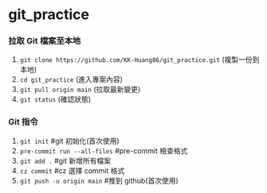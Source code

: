 # git_practice

### 拉取 Git 檔案至本地
1. `git clone https://github.com/KK-Huang86/git_practice.git` (複製一份到本地)
2. `cd git_practice` (進入專案內容)
3. `git pull origin main` (拉取最新變更)
4. `git status` (確認狀態)

### Git 指令

1. `git init` #git 初始化(首次使用)
2. `pre-commit run --all-files` #pre-commit 檢查格式
3. `git add .` #git 新增所有檔案
4. `cz commit` #cz 選擇 commit 格式
5. `git push -u origin main` #推到 github(首次使用)
